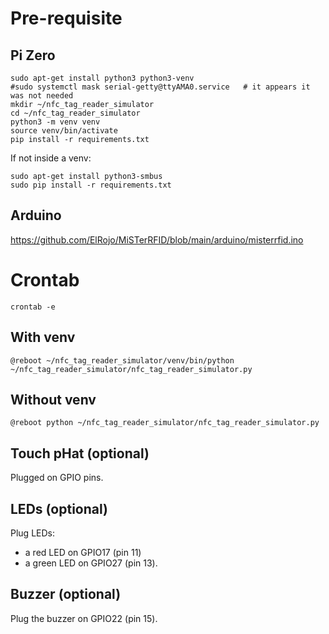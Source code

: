 
# Pre-requisite

## Pi Zero

```shell
sudo apt-get install python3 python3-venv
#sudo systemctl mask serial-getty@ttyAMA0.service   # it appears it was not needed
mkdir ~/nfc_tag_reader_simulator
cd ~/nfc_tag_reader_simulator
python3 -m venv venv
source venv/bin/activate
pip install -r requirements.txt
```

If not inside a venv:
```shell
sudo apt-get install python3-smbus
sudo pip install -r requirements.txt
```

## Arduino

https://github.com/ElRojo/MiSTerRFID/blob/main/arduino/misterrfid.ino

# Crontab
```shell
crontab -e
```

## With venv
```shell
@reboot ~/nfc_tag_reader_simulator/venv/bin/python ~/nfc_tag_reader_simulator/nfc_tag_reader_simulator.py
```

## Without venv
```shell
@reboot python ~/nfc_tag_reader_simulator/nfc_tag_reader_simulator.py
```

## Touch pHat (optional)

Plugged on GPIO pins.

## LEDs (optional)

Plug LEDs:
- a red LED on GPIO17 (pin 11)
- a green LED on GPIO27 (pin 13).

## Buzzer (optional)

Plug the buzzer on GPIO22 (pin 15).

